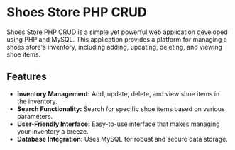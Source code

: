 
# Shoes Store PHP CRUD

Shoes Store PHP CRUD is a simple yet powerful web application developed using PHP and MySQL. This application provides a platform for managing a shoes store's inventory, including adding, updating, deleting, and viewing shoe items.

## Features

- **Inventory Management:** Add, update, delete, and view shoe items in the inventory.
- **Search Functionality:** Search for specific shoe items based on various parameters.
- **User-Friendly Interface:** Easy-to-use interface that makes managing your inventory a breeze.
- **Database Integration:** Uses MySQL for robust and secure data storage.


